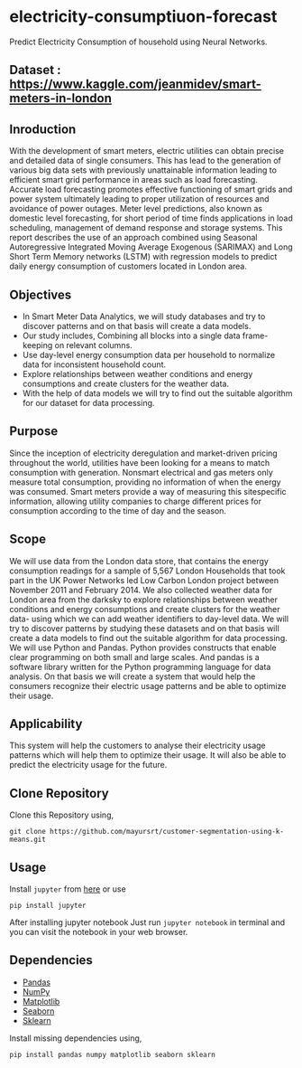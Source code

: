 # electricity-consumptiuon-forecast
Predict Electricity Consumption of household using Neural Networks.

## Dataset : https://www.kaggle.com/jeanmidev/smart-meters-in-london

## Inroduction

With the development of smart meters, electric utilities can obtain precise and detailed
data of single consumers. This has lead to the generation of various big data sets with
previously unattainable information leading to efficient smart grid performance in areas
such as load forecasting. Accurate load forecasting promotes effective functioning of smart
grids and power system ultimately leading to proper utilization of resources and avoidance
of power outages. Meter level predictions, also known as domestic level forecasting, for
short period of time finds applications in load scheduling, management of demand response
and storage systems. This report describes the use of an approach combined using Seasonal
Autoregressive Integrated Moving Average Exogenous (SARIMAX) and Long Short Term
Memory networks (LSTM) with regression models to predict daily energy consumption of
customers located in London area.

## Objectives

* In Smart Meter Data Analytics, we will study databases and try to discover patterns and
on that basis will create a data models.
* Our study includes, Combining all blocks into a single data frame- keeping on relevant
columns.
*  Use day-level energy consumption data per household to normalize data for inconsistent
household count.
* Explore relationships between weather conditions and energy consumptions and create
clusters for the weather data.
* With the help of data models we will try to find out the suitable algorithm for our dataset
for data processing.

## Purpose

Since the inception of electricity deregulation and market-driven pricing throughout the
world, utilities have been looking for a means to match consumption with generation. Nonsmart electrical and gas meters only measure total consumption, providing no information
of when the energy was consumed. Smart meters provide a way of measuring this sitespecific information, allowing utility companies to charge different prices for consumption
according to the time of day and the season.

## Scope

We will use data from the London data store, that contains the energy consumption readings for a sample of 5,567 London Households that took part in the UK Power Networks
led Low Carbon London project between November 2011 and February 2014.
We also collected weather data for London area from the darksky to explore relationships
between weather conditions and energy consumptions and create clusters for the weather
data- using which we can add weather identifiers to day-level data.
We will try to discover patterns by studying these datasets and on that basis will create
a data models to find out the suitable algorithm for data processing.
We will use Python and Pandas. Python provides constructs that enable clear programming on both small and large scales. And pandas is a software library written for the
Python programming language for data analysis.
On that basis we will create a system that would help the consumers recognize their electric
usage patterns and be able to optimize their usage.

## Applicability

This system will help the customers to analyse their electricity usage patterns which will help them to optimize their usage. It will also be able to predict the
electricity usage for the future.


## Clone Repository
Clone this Repository using,

	git clone https://github.com/mayursrt/customer-segmentation-using-k-means.git


## Usage
Install `jupyter` from [here](http://jupyter.readthedocs.io/en/latest/install.html) or use

	pip install jupyter

After installing jupyter notebook Just run `jupyter notebook` in terminal and you can visit the notebook in your web browser.



## Dependencies

* [Pandas](https://pandas.pydata.org/docs/)
* [NumPy](https://numpy.org/devdocs/user/index.html)
* [Matplotlib](https://matplotlib.org/3.3.3/contents.html)
* [Seaborn](https://seaborn.pydata.org/)
* [Sklearn](https://scikit-learn.org/stable/)

Install missing dependencies using,

	pip install pandas numpy matplotlib seaborn sklearn


